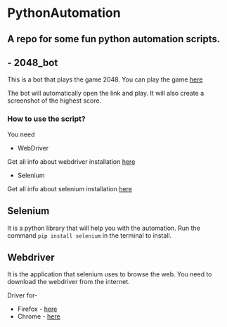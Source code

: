 # PythonAutomation

A repo for some fun python automation scripts.
----------------

## - 2048_bot

This is a bot that plays the game 2048.
You can play the game [here](https://play2048.co)

The bot will automatically open the link and play.
It will also create a screenshot of the highest score.

### How to use the script?
You need
- WebDriver

Get all info about webdriver installation [here](#Webdriver)
- Selenium

Get all info about selenium installation [here](#Selenium)

## Selenium

It is a python library that will help you with the automation.
Run the command `pip install selenium` in the terminal to install.
## Webdriver

It is the application that selenium uses to browse the web.
You need to download the webdriver from the internet.

Driver for-
- Firefox - [here](https://github.com/mozilla/geckodriver/releases)
- Chrome - [here](https://chromedriver.chromium.org/downloads)

